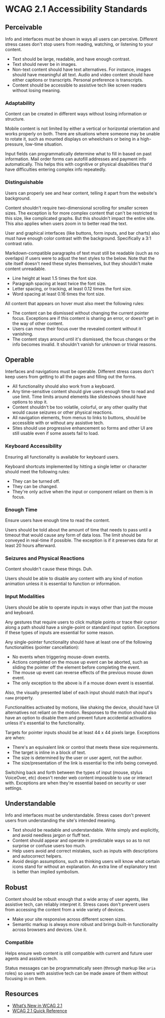 # WCAG 2.1 Accessibility Standards

## Perceivable

Info and interfaces must be shown in ways all users can perceive. Different stress cases don't stop users from reading, watching, or listening to your content.

* Text should be large, readable, and have enough contrast.
* Text should never be in images.
* Non-text content should have text alternatives. For instance, images should have meaningful alt text. Audio and video content should have either captions or transcripts. Personal preference is transcripts.
* Content should be accessible to assistive tech like screen readers without losing meaning.

### Adaptability

Content can be created in different ways without losing information or structure.

Mobile content is not limited by either a vertical or horizontal orientation and works properly on both. There are situations where someone may be unable to rotate it, such as mounted displays on wheelchairs or being in a high-pressure, low-time situation.

Input fields can programmatically determine what to fill in based on past information. Mail order forms can autofill addresses and payment info automatically. This helps this with cognitive or physical disabilities that'd have difficulties entering complex info repeatedly.

### Distinguishable

Users can properly see and hear content, telling it apart from the website's background.

Content shouldn't require two-dimensional scrolling for smaller screen sizes. The exception is for more complex content that can't be restricted to this size, like complicated graphs. But this shouldn't impact the entire site. This also applies when users zoom in to better read the text.

User and graphical interfaces (like buttons, form inputs, and bar charts) also must have enough color contrast with the background. Specifically a 3:1 contrast ratio.

Markdown-compatible paragraphs of text must still be readable (such as no overlaps) if users were to adjust the text styles to the below. Note that the site itself doesn't need these styles themselves, but they shouldn't make content unreadable.

* Line height at least 1.5 times the font size.
* Paragraph spacing at least twice the font size.
* Letter spacing, or tracking, at least 0.12 times the font size.
* Word spacing at least 0.16 times the font size.

All content that appears on hover must also meet the following rules:

* The content can be dismissed without changing the current pointer focus. Exceptions are if this content is sharing an error, or doesn't get in the way of other content.
* Users can move their focus over the revealed content without it vanishing.
* The content stays around until it's dismissed, the focus changes or the info becomes invalid. It shouldn't vanish for unknown or trivial reasons.

## Operable

Interfaces and navigations must be operable. Different stress cases don't keep users from getting to all the pages and filling out the forms.

* All functionality should also work from a keyboard.
* Any time-sensitive content should give users enough time to read and use limit. Time limits around elements like slideshows should have options to stop it.
* Content shouldn't be too volatile, colorful, or any other quality that would cause seizures or other physical reactions.
* All navigation elements, from menus to links to buttons, should be accessible with or without any assistive tech.
* Sites should use progressive enhancement so forms and other UI are still usable even if some assets fail to load.

### Keyboard Accessibility

Ensuring all functionality is available for keyboard users.

Keyboard shortcuts implemented by hitting a single letter or character should meet the following rules:

* They can be turned off.
* They can be changed.
* They're only active when the input or component reliant on them is in focus.

### Enough Time

Ensure users have enough time to read the content.

Users should be told about the amount of time that needs to pass until a timeout that would cause any form of data loss. The limit should be conveyed in real-time if possible. The exception is if it preserves data for at least 20 hours afterward.

### Seizures and Physical Reactions

Content shouldn't cause these things. Duh.

Users should be able to disable any content with any kind of motion animation unless it is essential to function or information.

### Input Modalities

Users should be able to operate inputs in ways other than just the mouse and keyboard.

Any gestures that require users to click multiple points or trace their cursor along a path should have a single-point or standard input option. Exceptions if these types of inputs are essential for some reason.

Any single-pointer functionality should have at least one of the following functionalities (pointer cancellation):

* No events when triggering mouse-down events.
* Actions completed on the mouse up event can be aborted, such as sliding the pointer off the element before completing the event.
* The mouse up event can reverse effects of the previous mouse down event.
* The only exception to the above is if a mouse down event is essential.

Also, the visually presented label of each input should match that input's `name` property.

Functionalities activated by motions, like shaking the device, should have UI alternatives not reliant on the motion. Responses to the motion should also have an option to disable them and prevent future accidental activations unless it's essential to the functionality.

Targets for pointer inputs should be at least 44 x 44 pixels large. Exceptions are when:

* There's an equivalent link or control that meets these size requirements.
* The target is inline in a block of text.
* The size is determined by the user or user agent, not the author.
* The size/presentation of the link is essential to the info being conveyed.

Switching back and forth between the types of input (mouse, stylus VoiceOver, etc) doesn't render web content impossible to use or interact with. Exceptions are when they're essential based on security or user settings.

## Understandable

Info and interfaces must be understandable.  Stress cases don't prevent users from understanding the site's intended meaning.

* Text should be readable and understandable. Write simply and explicitly, and avoid needless jargon or fluff text.
* Content should appear and operate in predictable ways so as to not surprise or confuse users too much.
* Help users avoid and correct mistakes, such as inputs with descriptions and autocorrect helpers.
* Avoid design assumptions, such as thinking users will know what certain icons stand for without an explanation. An extra line of explanatory text is better than implied symbolism.

## Robust

Content should be robust enough that a wide array of user agents, like assistive tech, can reliably interpret it. Stress cases don't prevent users from accessing the content from a wide variety of devices.

* Make your site responsive across different screen sizes.
* Semantic markup is always more robust and brings built-in functionality across browsers and devices. Use it.

### Compatible

Helps ensure web content is still compatible with current and future user agents and assistive tech.

Status messages can be programmatically seen (through markup like `aria` roles) so users with assistive tech can be made aware of them without focusing in on them.

## Resources

* [What’s New in WCAG 2.1](https://www.w3.org/WAI/standards-guidelines/wcag/new-in-21/)
* [WCAG 2.1 Quick Reference](https://www.w3.org/WAI/WCAG21/quickref/)
